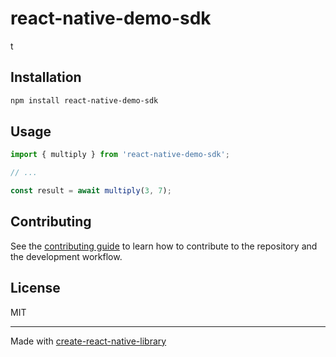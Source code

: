 # react-native-demo-sdk

t

## Installation

```sh
npm install react-native-demo-sdk
```

## Usage


```js
import { multiply } from 'react-native-demo-sdk';

// ...

const result = await multiply(3, 7);
```


## Contributing

See the [contributing guide](CONTRIBUTING.md) to learn how to contribute to the repository and the development workflow.

## License

MIT

---

Made with [create-react-native-library](https://github.com/callstack/react-native-builder-bob)
